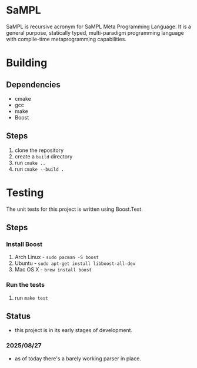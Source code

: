 # SaMPL
SaMPL is recursive acronym for SaMPL Meta Programming Language. It is a general purpose, statically typed,
multi-paradigm programming language with compile-time metaprogramming capabilities.

# Building

## Dependencies
- cmake
- gcc
- make
- Boost

## Steps
1. clone the repository
2. create a `build` directory
3. run `cmake ..`
4. run `cmake --build .`

# Testing
The unit tests for this project is written using Boost.Test.

## Steps
### Install Boost
1. Arch Linux - `sudo pacman -S boost`
2. Ubuntu - `sudo apt-get install libboost-all-dev`
3. Mac OS X - `brew install boost`

### Run the tests
1. run `make test`

## Status
- this project is in its early stages of development.

### 2025/08/27
- as of today there's a barely working parser in place.
